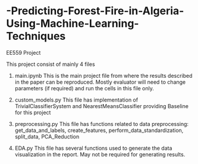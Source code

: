 # -Predicting-Forest-Fire-in-Algeria-Using-Machine-Learning-Techniques
EE559 Project

This project consist of mainly 4 files
1. main.ipynb
  This is the main project file from where the results described in the paper can be reproduced. Mostly evaluator will need to
  change parameters (if required) and run the cells in this file only.

2. custom_models.py
  This file has implementation of TrivialClassifierSystem and NearestMeansClassifier providing Baseline for this project

3. preprocessing.py
  This file has functions related to data preprocessing: get_data_and_labels, create_features, perform_data_standardization, 
  split_data, PCA_Reduction

4. EDA.py
  This file has several functions used to generate the data visualization in the report. May not be required for generating results.
